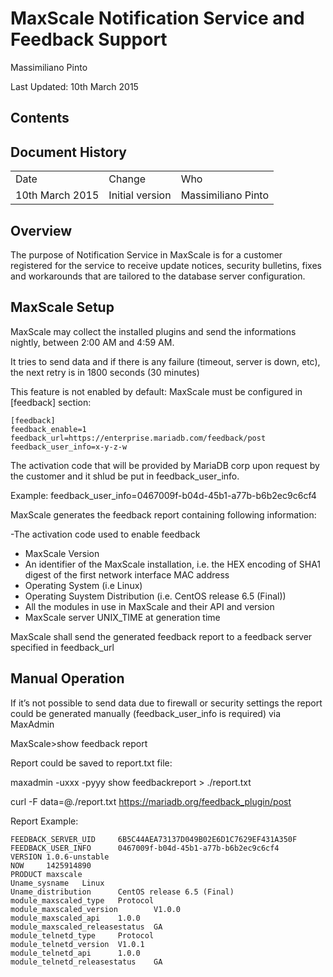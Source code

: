 # MaxScale Notification Service and Feedback Support

Massimiliano Pinto

Last Updated: 10th March 2015

## Contents

## Document History

<table>
  <tr>
    <td>Date</td>
    <td>Change</td>
    <td>Who</td>
  </tr>
  <tr>
    <td>10th March 2015</td>
    <td>Initial version</td>
    <td>Massimiliano Pinto</td>
  </tr>
</table>


## Overview

The purpose of Notification Service in MaxScale is for a customer registered for the service to receive update notices, security bulletins, fixes and workarounds that are tailored to the database server configuration.

## MaxScale Setup

MaxScale may collect the installed plugins and send the informations nightly, between 2:00 AM and 4:59 AM.

It tries to send data and if there is any failure (timeout, server is down, etc), the next retry is in 1800 seconds (30 minutes)

This feature is not enabled by default: MaxScale must be configured in [feedback] section:


	[feedback]
	feedback_enable=1
	feedback_url=https://enterprise.mariadb.com/feedback/post
	feedback_user_info=x-y-z-w

The activation code that will be provided by MariaDB corp upon request by the customer and it shlud be put in feedback_user_info.

Example:
feedback_user_info=0467009f-b04d-45b1-a77b-b6b2ec9c6cf4


MaxScale generates the feedback report containing following information:

 -The activation code used to enable feedback 
 - MaxScale Version
 - An identifier of the MaxScale installation, i.e. the HEX encoding of SHA1 digest of the first network interface MAC address
 - Operating System (i.e Linux)
 - Operating Suystem Distribution (i.e. CentOS release 6.5 (Final))
 - All the modules in use in MaxScale and their API and version
 - MaxScale server UNIX_TIME at generation time

MaxScale shall send the generated feedback report to a feedback server specified in feedback_url


## Manual Operation

If it’s not possible to send data due to firewall or security settings the report could be generated manually (feedback_user_info is required) via MaxAdmin


MaxScale>show feedback report


Report could be saved to report.txt file:


maxadmin -uxxx -pyyy show feedbackreport > ./report.txt

curl -F data=@./report.txt https://mariadb.org/feedback_plugin/post


Report Example:

	FEEDBACK_SERVER_UID     6B5C44AEA73137D049B02E6D1C7629EF431A350F
	FEEDBACK_USER_INFO      0467009f-b04d-45b1-a77b-b6b2ec9c6cf4
	VERSION 1.0.6-unstable
	NOW     1425914890
	PRODUCT maxscale
	Uname_sysname   Linux
	Uname_distribution      CentOS release 6.5 (Final)
	module_maxscaled_type   Protocol
	module_maxscaled_version        V1.0.0
	module_maxscaled_api    1.0.0
	module_maxscaled_releasestatus  GA
	module_telnetd_type     Protocol
	module_telnetd_version  V1.0.1
	module_telnetd_api      1.0.0
	module_telnetd_releasestatus    GA
